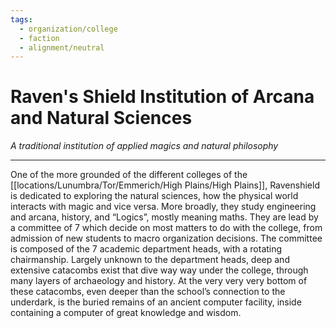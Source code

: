 ```yaml
---
tags:
  - organization/college
  - faction
  - alignment/neutral
---
```

# Raven's Shield Institution of Arcana and Natural Sciences
*A traditional institution of applied magics and natural philosophy*
___
One of the more grounded of the different colleges of the [[locations/Lunumbra/Tor/Emmerich/High Plains/High Plains]], Ravenshield is dedicated to exploring the natural sciences, how the physical world interacts with magic and vice versa. More broadly, they study engineering and arcana, history, and “Logics”, mostly meaning maths. They are lead by a committee of 7 which decide on most matters to do with the college, from admission of new students to macro organization decisions. The committee is composed of the 7 academic department heads, with a rotating chairmanship. Largely unknown to the department heads, deep and extensive catacombs exist that dive way way under the college, through many layers of archaeology and history. At the very very very bottom of these catacombs, even deeper than the school’s connection to the underdark, is the buried remains of an ancient computer facility, inside containing a computer of great knowledge and wisdom.